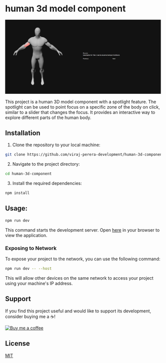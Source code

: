 # human 3d model component

![Example Image](./screenshot.png)

This project is a human 3D model component with a spotlight feature. The spotlight can be used to point focus on a specific zone of the body on click, similar to a slider that changes the focus. It provides an interactive way to explore different parts of the human body.


## Installation

1. Clone the repository to your local machine:
```bash
git clone https://github.com/viraj-perera-development/human-3d-component.git
```

2. Navigate to the project directory:
```bash
cd human-3d-component
```

3. Install the required dependencies:
```bash
npm install
```

## Usage:

```bash
npm run dev
```
This command starts the development server. Open [here](http://localhost:5173) in your browser to view the application.


### Exposing to Network

To expose your project to the network, you can use the following command:

```bash 
npm run dev -- --host
```

This will allow other devices on the same network to access your project using your machine's IP address.


## Support

If you find this project useful and would like to support its development, consider buying me a ☕!

[![Buy me a coffee](https://img.shields.io/badge/Buy%20me%20a%20coffee-donate-orange.svg)](https://www.buymeacoffee.com/virajperera
)


## License

[MIT](https://github.com/viraj-perera-development/human-3d-component/blob/main/LICENSE)